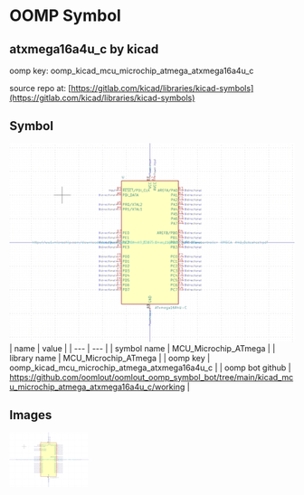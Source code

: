 # OOMP Symbol  
## atxmega16a4u_c  by kicad  
  
oomp key: oomp_kicad_mcu_microchip_atmega_atxmega16a4u_c  
  
source repo at: [https://gitlab.com/kicad/libraries/kicad-symbols](https://gitlab.com/kicad/libraries/kicad-symbols)  
## Symbol  
  
[![working.png](working_600.png)](working.png)  
| name | value | 
| --- | --- | 
| symbol name | MCU_Microchip_ATmega | 
| library name | MCU_Microchip_ATmega | 
| oomp key | oomp_kicad_mcu_microchip_atmega_atxmega16a4u_c | 
| oomp bot github | https://github.com/oomlout/oomlout_oomp_symbol_bot/tree/main/kicad_mcu_microchip_atmega_atxmega16a4u_c/working | 
## Images  
  
[![working.png](working_140.png)](working.png)  
